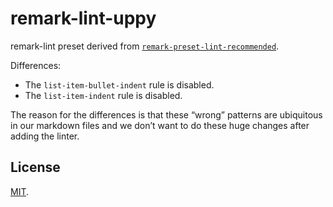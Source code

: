 # remark-lint-uppy

remark-lint preset derived from [`remark-preset-lint-recommended`][remark-preset-lint-recommended].

Differences:

* The `list-item-bullet-indent` rule is disabled.
* The `list-item-indent` rule is disabled.

The reason for the differences is that these “wrong” patterns are ubiquitous in our markdown files and we don’t want to
do these huge changes after adding the linter.

## License

[MIT][].

[remark-preset-lint-recommended]: https://github.com/remarkjs/remark-lint/blob/master/packages/remark-preset-lint-recommended

[MIT]: ./LICENSE
